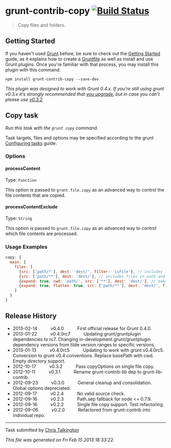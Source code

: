 # grunt-contrib-copy [![Build Status](https://secure.travis-ci.org/gruntjs/grunt-contrib-copy.png?branch=master)](http://travis-ci.org/gruntjs/grunt-contrib-copy)

> Copy files and folders.



## Getting Started
If you haven't used [Grunt](http://gruntjs.com/) before, be sure to check out the [Getting Started](http://gruntjs.com/getting-started) guide, as it explains how to create a [Gruntfile](http://gruntjs.com/sample-gruntfile) as well as install and use Grunt plugins. Once you're familiar with that process, you may install this plugin with this command:

```shell
npm install grunt-contrib-copy --save-dev
```

*This plugin was designed to work with Grunt 0.4.x. If you're still using grunt v0.3.x it's strongly recommended that [you upgrade](http://gruntjs.com/upgrading-from-0.3-to-0.4), but in case you can't please use [v0.3.2](https://github.com/gruntjs/grunt-contrib-copy/tree/grunt-0.3-stable).*



## Copy task
_Run this task with the `grunt copy` command._

Task targets, files and options may be specified according to the grunt [Configuring tasks](http://gruntjs.com/configuring-tasks) guide.
### Options

#### processContent
Type: `Function`

This option is passed to `grunt.file.copy` as an advanced way to control the file contents that are copied.

#### processContentExclude
Type: `String`

This option is passed to `grunt.file.copy` as an advanced way to control which file contents are processed.

### Usage Examples

```js
copy: {
  main: {
    files: [
      {src: ['path/*'], dest: 'dest/', filter: 'isFile'}, // includes files in path
      {src: ['path/**'], dest: 'dest/'}, // includes files in path and its subdirs
      {expand: true, cwd: 'path/', src: ['**'], dest: 'dest/'}, // makes all src relative to cwd
      {expand: true, flatten: true, src: ['path/**'], dest: 'dest/', filter: 'isFile'} // flattens results to a single level
    ]
  }
}
```


## Release History

 * 2013-02-14   v0.4.0   First official release for Grunt 0.4.0.
 * 2013-01-22   v0.4.0rc7   Updating grunt/gruntplugin dependencies to rc7. Changing in-development grunt/gruntplugin dependency versions from tilde version ranges to specific versions.
 * 2013-01-13   v0.4.0rc5   Updating to work with grunt v0.4.0rc5. Conversion to grunt v0.4 conventions. Replace basePath with cwd. Empty directory support.
 * 2012-10-17   v0.3.2   Pass copyOptions on single file copy.
 * 2012-10-11   v0.3.1   Rename grunt-contrib-lib dep to grunt-lib-contrib.
 * 2012-09-23   v0.3.0   General cleanup and consolidation. Global options depreciated.
 * 2012-09-17   v0.2.4   No valid source check.
 * 2012-09-16   v0.2.3   Path.sep fallback for node <= 0.7.9.
 * 2012-09-16   v0.2.2   Single file copy support. Test refactoring.
 * 2012-09-06   v0.2.0   Refactored from grunt-contrib into individual repo.

---

Task submitted by [Chris Talkington](http://christalkington.com/)

*This file was generated on Fri Feb 15 2013 18:33:22.*
